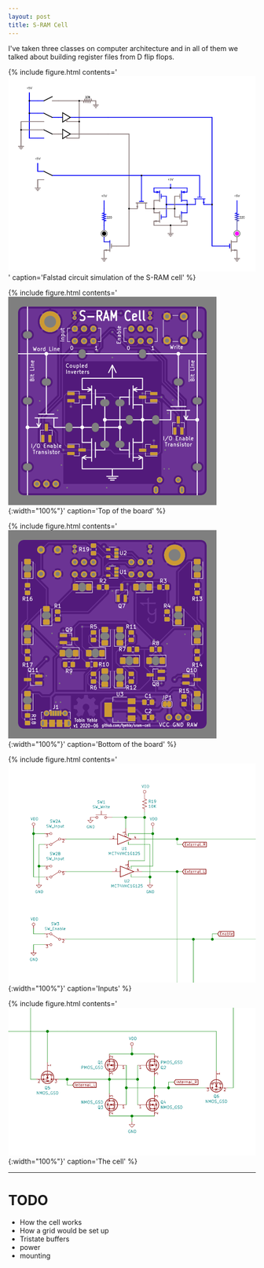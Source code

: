 ```yaml
---
layout: post
title: S-RAM Cell
---
```


I've taken three classes on computer architecture and in all of them we talked about building register files from D flip flops.

{% include figure.html
    contents='[![falstad screencap](/resources/sram-cell/falstad-sram-cell.png)](http://falstad.com/circuit/circuitjs.html?cct=$+0+0.000005+1.5642631884188172+50+5+50%0Af+1088+272+1040+272+16+1.5+0.001%0Aw+1088+272+1088+224+0%0Af+1088+192+1040+192+17+1.5+0.001%0Aw+1040+208+1040+240+0%0Af+1120+192+1168+192+17+1.5+0.001%0Af+1120+272+1168+272+48+1.5+0.001%0Aw+1040+240+1120+240+0%0Aw+1120+240+1120+272+0%0Aw+1088+192+1088+224+0%0Aw+1088+224+1168+224+0%0Aw+1168+224+1168+208+0%0Aw+1168+224+1168+256+0%0Aw+1120+240+1120+192+0%0Aw+1168+176+1168+160+0%0Aw+1040+160+1040+176+0%0Aw+1040+288+1040+304+0%0Aw+1040+304+1104+304+0%0Aw+1104+304+1168+304+0%0Aw+1168+304+1168+288+0%0Ag+1104+304+1104+336+0%0Aw+1040+256+1040+240+0%0AR+1104+160+1104+128+0+0+40+5+0+0+0.5%0Aw+1040+160+1104+160+0%0Aw+1104+160+1168+160+0%0Af+992+112+992+240+16+1.5+0.04%0Af+1216+112+1216+224+24+1.5+0.04%0Aw+1008+240+1040+240+0%0Aw+1168+224+1200+224+0%0Aw+992+112+1216+112+0%0Aw+1264+224+1264+384+0%0Aw+1232+224+1264+224+0%0Aw+944+240+976+240+0%0Aw+1264+224+1264+-112+0%0Aw+944+240+944+-48+0%0Aw+944+240+944+384+0%0AR+592+96+592+48+0+0+40+5+0+0+0.5%0Aw+864+-48+944+-48+0%0Aw+864+-112+1264+-112+0%0Af+896+384+848+384+48+1.5+0.04%0A162+848+304+848+368+2+default-led+1+0+1+0.01%0Ar+848+304+848+240+0+220.00000000000003%0AR+848+240+848+192+0+0+40+5+0+0+0.5%0Ag+848+400+848+432+0%0Aw+896+384+944+384+0%0Ar+1360+304+1360+240+0+220.00000000000003%0A162+1360+304+1360+368+2+default-led+1+0+1+0.01%0Ag+1360+400+1360+432+0%0AR+1360+240+1360+192+0+0+40+5+0+0+0.5%0Af+1312+384+1360+384+48+1.5+0.04%0Aw+1312+384+1264+384+0%0Aw+672+112+992+112+0%0As+592+-176+672+-176+0+1+true%0Aw+752+-96+752+-176+0%0Aw+752+-32+704+-32+0%0Aw+752+-96+752+-32+0%0Aw+704+-96+752+-96+0%0A180+672+-48+736+-48+0+0.1+10000000000%0A180+672+-112+736+-112+0+0.1+10000000000%0Aw+560+-32+592+-32+0%0Aw+560+-128+560+-32+0%0Aw+560+-128+592+-128+0%0Aw+528+-64+528+-32+0%0Aw+592+-64+528+-64+0%0Aw+528+-96+528+-64+0%0Aw+592+-96+528+-96+0%0AS+672+-48+592+-48+0+1+false+1+2%0AS+672+-112+592+-112+0+1+false+1+2%0Ag+528+-32+528+0+0%0AR+560+-176+560+-224+0+0+40+5+0+0+0.5%0Aw+736+-112+864+-112+0%0Aw+736+-48+864+-48+0%0Ar+816+-176+752+-176+0+10000%0Ag+816+-176+816+-160+0%0Aw+672+-176+752+-176+0%0Aw+592+-176+560+-176+0%0Aw+560+-176+560+-128+0%0AS+672+112+592+112+0+1+false+0+2%0Ag+592+128+592+160+0%0A)'
    caption='Falstad circuit simulation of the S-RAM cell'
%}

{% include figure.html
    contents='![](/resources/sram-cell/top.svg){:width="100%"}'
    caption='Top of the board'
%}

{% include figure.html
    contents='![](/resources/sram-cell/bottom.svg){:width="100%"}'
    caption='Bottom of the board'
%}


{% include figure.html
    contents='![](/resources/sram-cell/input-schematic.svg){:width="100%"}'
    caption='Inputs'
%}

{% include figure.html
    contents='![](/resources/sram-cell/cell-schematic.svg){:width="100%"}'
    caption='The cell'
%}


---

# TODO

- How the cell works
- How a grid would be set up
- Tristate buffers
- power
- mounting